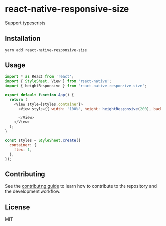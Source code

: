 # react-native-responsive-size

Support typescripts

## Installation

```sh
yarn add react-native-responsive-size
```

## Usage

```js
import * as React from 'react';
import { StyleSheet, View } from 'react-native';
import { heightResponsive } from 'react-native-responsive-size';

export default function App() {
  return (
    <View style={styles.container}>
      <View style={{ width: '100%', height: heightResponsive(200), backgroundColor: 'green' }}>

      </View>
    </View>
  );
}

const styles = StyleSheet.create({
  container: {
    flex: 1,
  },
});

```

## Contributing

See the [contributing guide](CONTRIBUTING.md) to learn how to contribute to the repository and the development workflow.

## License

MIT
